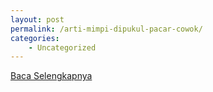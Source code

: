 ```yaml
---
layout: post
permalink: /arti-mimpi-dipukul-pacar-cowok/
categories:
    - Uncategorized
---
```


[Baca Selengkapnya](/09)